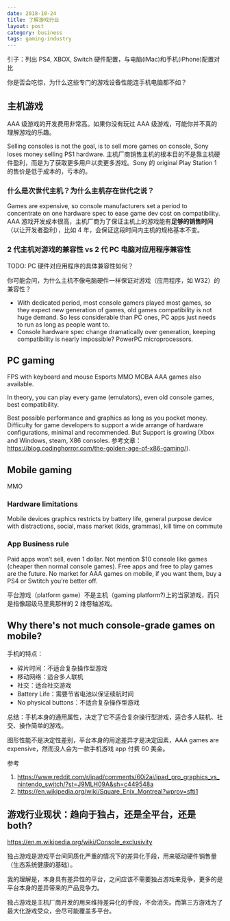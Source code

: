 ```yaml
---
date: 2018-10-24
title: 了解游戏行业
layout: post
category: business
tags: gaming-industry
---
```


引子：列出 PS4, XBOX, Switch 硬件配置，与电脑(iMac)和手机(iPhone)配置对比

你是否会吃惊，为什么这些专门的游戏设备性能连手机电脑都不如？

## 主机游戏

AAA 级游戏的开发费用非常高。如果你没有玩过 AAA 级游戏，可能你并不真的理解游戏的乐趣。

Selling consoles is not the goal, is to sell more games on console, Sony loses money selling PS1 hardware.
主机厂商销售主机的根本目的不是靠主机硬件盈利，而是为了获取更多用户以卖更多游戏。Sony 的 original Play Station 1 的售价是低于成本的，亏本的。

### 什么是次世代主机？为什么主机存在世代之说？

Games are expensive, so console manufacturers set a period to concentrate on one hardware spec to ease game dev cost on compatibility.
AAA 游戏开发成本很高，主机厂商为了保证主机上的游戏能有**足够的销售时间**（以让开发者盈利），比如 4 年，会保证这段时间内主机的规格基本不变。

### 2 代主机对游戏的兼容性 vs 2 代 PC 电脑对应用程序兼容性

TODO: PC 硬件对应用程序的具体兼容性如何？

你可能会问，为什么主机不像电脑硬件一样保证对游戏（应用程序，如 W32）的兼容性？

- With dedicated period, most console gamers played most games, so they expect new generation of games, old games compatibility is not huge demand. So less considerable than PC ones, PC apps just needs to run as long as people want to.
- Console hardware spec change dramatically over generation, keeping compatibility is nearly impossible? PowerPC microprocessors.

## PC gaming

FPS with keyboard and mouse
Esports
MMO
MOBA
AAA games also available.

In theory, you can play every game (emulators), even old console games, best compatibility.

Best possible performance and graphics as long as you pocket money. Difficulty for game developers to support a wide arrange of hardware configurations, minimal and recommended. But Support is growing (Xbox and Windows, steam, X86 consoles. 参考文章：https://blog.codinghorror.com/the-golden-age-of-x86-gaming/).

## Mobile gaming

MMO

### Hardware limitations

Mobile devices graphics restricts by battery life, general purpose device with distractions, social, mass market (kids, grammas), kill time on commute

### App Business rule

Paid apps won’t sell, even 1 dollar. Not mention $10 console like games (cheaper then normal console games). Free apps and free to play games are the future.
No market for AAA games on mobile, if you want them, buy a PS4 or Swtitch you’re better off.

平台游戏（platform game）不是主机（gaming platform?)上的当家游戏，而只是指像超级马里奥那样的 2 维卷轴游戏。

## Why there's not much console-grade games on mobile?

手机的特点：

- 碎片时间：不适合复杂操作型游戏
- 移动网络：适合多人联机
- 社交：适合社交游戏
- Battery Life：需要节省电池以保证续航时间
- No physical buttons：不适合复杂操作型游戏

总结：手机本身的通用属性，决定了它不适合复杂操行型游戏，适合多人联机、社交、操作简单的游戏。

图形性能不是决定性差别，平台本身的用途差异才是决定因素，AAA games are expensive，然而没人会为一款手机游戏 app 付费 60 美金。

参考

1. https://www.reddit.com/r/ipad/comments/60i2ai/ipad_pro_graphics_vs_nintendo_switch/?st=J9MLH09A&sh=c449548a
2. https://en.wikipedia.org/wiki/Square_Enix_Montreal?wprov=sfti1

## 游戏行业现状：趋向于独占，还是全平台，还是 both?

https://en.m.wikipedia.org/wiki/Console_exclusivity

独占游戏是游戏平台间同质化严重的情况下的差异化手段，用来驱动硬件销售量（生态系统健康的基础）。

我的理解是，本身具有差异性的平台，之间应该不需要独占游戏来竞争，更多的是平台本身的差异带来的产品竞争力。

独占游戏是主机厂商开发的用来维持差异化的手段，不会消失。而第三方游戏为了最大化游戏受众，会尽可能覆盖多平台。
